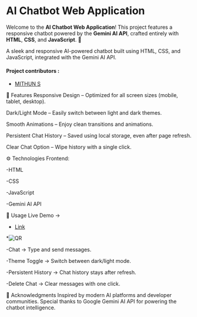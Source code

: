 # AI Chatbot Web Application 

Welcome to the **AI Chatbot Web Application**! This project features a responsive chatbot powered by the **Gemini AI API**, crafted entirely with **HTML**, **CSS**, and **JavaScript**. 🌟

A sleek and responsive AI-powered chatbot built using HTML, CSS, and JavaScript, integrated with the Gemini AI API.

<h4>Project contributors :</h4>

 * [ MITHUN S](https://github.com/ST-MITHUN) <br/>

 
🚀 Features Responsive Design – Optimized for all screen sizes (mobile, tablet, desktop).

Dark/Light Mode – Easily switch between light and dark themes.

Smooth Animations – Enjoy clean transitions and animations.

Persistent Chat History – Saved using local storage, even after page refresh.

Clear Chat Option – Wipe history with a single click.

⚙️ Technologies Frontend:

-HTML

-CSS

-JavaScript

-Gemini AI API

📝 Usage Live Demo →
 * [ Link](chatbot-stdm.netlify.app) <br/>


 *![QR](https://github.com/user-attachments/assets/2b57220a-c28d-4157-960e-17f4dc3843a2)



-Chat → Type and send messages.

-Theme Toggle → Switch between dark/light mode.

-Persistent History → Chat history stays after refresh.

-Delete Chat → Clear messages with one click.

🙏 Acknowledgments Inspired by modern AI platforms and developer communities. Special thanks to Google Gemini AI API for powering the chatbot intelligence.














